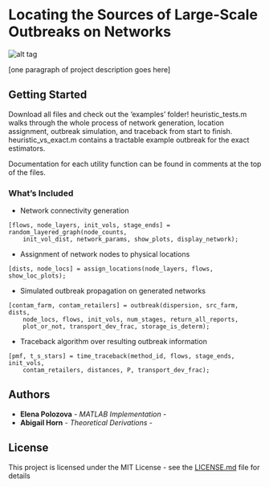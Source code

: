 # Locating the Sources of Large-Scale Outbreaks on Networks

![alt tag](https://raw.githubusercontent.com/elenapolozova/network-outbreak-traceback/master/utility/regional_network_pic.png)

[one paragraph of project description goes here]

## Getting Started

Download all files and check out the ‘examples’ folder! heuristic_tests.m walks through the whole process of network generation, location assignment, outbreak simulation, and traceback from start to finish. heuristic_vs_exact.m contains a tractable example outbreak for the exact estimators.

Documentation for each utility function can be found in comments at the top of the files.

### What’s Included

* Network connectivity generation

```
[flows, node_layers, init_vols, stage_ends] = random_layered_graph(node_counts, 
    init_vol_dist, network_params, show_plots, display_network);
```

* Assignment of network nodes to physical locations

```
[dists, node_locs] = assign_locations(node_layers, flows, show_loc_plots);
```

* Simulated outbreak propagation on generated networks

```
[contam_farm, contam_retailers] = outbreak(dispersion, src_farm, dists,
    node_locs, flows, init_vols, num_stages, return_all_reports, 
    plot_or_not, transport_dev_frac, storage_is_determ);
```

* Traceback algorithm over resulting outbreak information

```
[pmf, t_s_stars] = time_traceback(method_id, flows, stage_ends, init_vols,
    contam_retailers, distances, P, transport_dev_frac);

```


## Authors

* **Elena Polozova** - *MATLAB Implementation* - 
* **Abigail Horn**  - *Theoretical Derivations* -


## License

This project is licensed under the MIT License - see the [LICENSE.md](LICENSE.md) file for details



